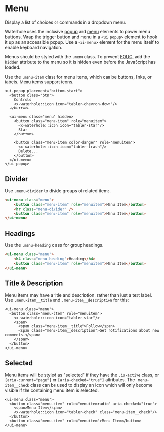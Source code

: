 # Menu

Display a list of choices or commands in a dropdown menu.

Waterhole uses the inclusive [popup](https://github.com/tobyzerner/inclusive-elements/tree/master/src/popup) and [menu](https://github.com/tobyzerner/inclusive-elements/tree/master/src/menu) elements to power menu buttons. Wrap the trigger button and menu in a `<ui-popup>` element to hook it up as an accessible popup. Use a `<ui-menu>` element for the menu itself to enable keyboard navigation.

Menus should be styled with the `.menu` class. To prevent [FOUC](https://en.wikipedia.org/wiki/Flash_of_unstyled_content), add the `hidden` attribute to the menu so it is hidden even before the JavaScript has loaded.

Use the `.menu-item` class for menu items, which can be buttons, links, or labels. Menu items support icons.

```blade render
<ui-popup placement="bottom-start">
  <button class="btn">
    Controls
    <x-waterhole::icon icon="tabler-chevron-down"/>
  </button>

  <ui-menu class="menu" hidden>
    <button class="menu-item" role="menuitem">
      <x-waterhole::icon icon="tabler-star"/>
      Star
    </button>

    <button class="menu-item color-danger" role="menuitem">
      <x-waterhole::icon icon="tabler-trash"/>
      Delete...
    </button>
  </ui-menu>
</ui-popup>
```

## Divider

Use `.menu-divider` to divide groups of related items.

```html render
<ui-menu class="menu">
    <button class="menu-item" role="menuitem">Menu Item</button>
    <hr class="menu-divider" />
    <button class="menu-item" role="menuitem">Menu Item</button>
</ui-menu>
```

## Headings

Use the `.menu-heading` class for group headings.

```html render
<ui-menu class="menu">
    <h4 class="menu-heading">Heading</h4>
    <button class="menu-item" role="menuitem">Menu Item</button>
</ui-menu>
```

## Title & Description

Menu items may have a title and description, rather than just a text label. Use `.menu-item__title` and `.menu-item__description` for this:

```blade render
<ui-menu class="menu">
  <button class="menu-item" role="menuitem">
    <x-waterhole::icon icon="tabler-star"/>
    <span>
      <span class="menu-item__title">Follow</span>
      <span class="menu-item__description">Get notifications about new comments.</span>
    </span>
  </button>
</ui-menu>
```

## Selected

Menu items will be styled as "selected" if they have the `.is-active` class, or `[aria-current="page"]` or `[aria-checked="true"]` attributes. The `.menu-item__check` class can be used to display an icon which will only become visible if the containing menu item is selected.

```blade render
<ui-menu class="menu">
  <button class="menu-item" role="menuitemradio" aria-checked="true">
    <span>Menu Item</span>
    <x-waterhole::icon icon="tabler-check" class="menu-item__check"/>
  </button>
  <button class="menu-item" role="menuitem">Menu Item</button>
</ui-menu>
```
